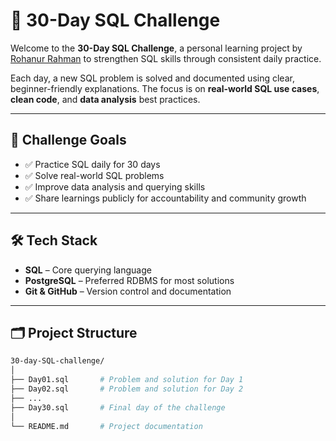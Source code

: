 # 🧠 30-Day SQL Challenge

Welcome to the **30-Day SQL Challenge**, a personal learning project by [Rohanur Rahman](https://www.linkedin.com/in/rohanurrahman/) to strengthen SQL skills through consistent daily practice.

Each day, a new SQL problem is solved and documented using clear, beginner-friendly explanations. The focus is on **real-world SQL use cases**, **clean code**, and **data analysis** best practices.

---

## 📌 Challenge Goals

- ✅ Practice SQL daily for 30 days
- ✅ Solve real-world SQL problems
- ✅ Improve data analysis and querying skills
- ✅ Share learnings publicly for accountability and community growth

---

## 🛠️ Tech Stack

- **SQL** – Core querying language
- **PostgreSQL** – Preferred RDBMS for most solutions
- **Git & GitHub** – Version control and documentation

---

## 🗂️ Project Structure

```bash
30-day-SQL-challenge/
│
├── Day01.sql       # Problem and solution for Day 1
├── Day02.sql       # Problem and solution for Day 2
├── ...
├── Day30.sql       # Final day of the challenge
│
└── README.md       # Project documentation
